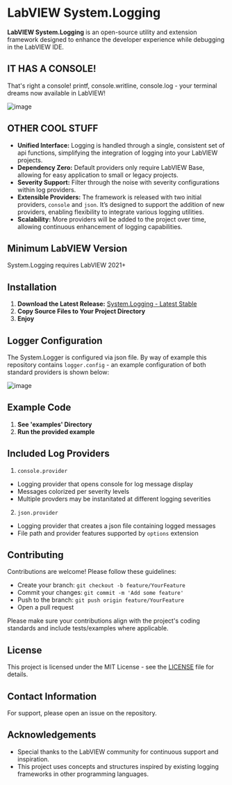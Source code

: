 # LabVIEW System.Logging

**LabVIEW System.Logging** is an open-source utility and extension framework designed to enhance the developer experience while debugging in the LabVIEW IDE.

## IT HAS A CONSOLE!
That's right a console! printf, console.writline, console.log - your terminal dreams now available in LabVIEW!

![image](https://github.com/user-attachments/assets/a65ed695-9645-49da-a39f-6e73cd1474dd)

## OTHER COOL STUFF
- **Unified Interface:** Logging is handled through a single, consistent set of api functions, simplifying the integration of logging into your LabVIEW projects.
- **Dependency Zero:** Default providers only require LabVIEW Base, allowing for easy application to small or legacy projects. 
- **Severity Support:** Filter through the noise with severity configurations within log providers.
- **Extensible Providers:** The framework is released with two initial providers, `console` and `json`. It’s designed to support the addition of new providers, enabling flexibility to integrate various logging utilities.
- **Scalability:** More providers will be added to the project over time, allowing continuous enhancement of logging capabilities.

## Minimum LabVIEW Version   
System.Logging requires LabVIEW 2021+

## Installation
1. **Download the Latest Release:**
   [System.Logging - Latest Stable](https://github.com/PCCS-LLC/labview-system-logging/releases/latest)
2. **Copy Source Files to Your Project Directory**
4. **Enjoy**

## Logger Configuration
The System.Logger is configured via json file. By way of example this repository contains `logger.config` - an example configuration of both standard providers is shown below:

![image](https://github.com/user-attachments/assets/2dce51a4-b808-43f3-b306-f2d6b3fb9a24)
  
## Example Code
1. **See 'examples' Directory**
2. **Run the provided example**

## Included Log Providers
1. `console.provider`
 - Logging provider that opens console for log message display
 - Messages colorized per severity levels
 - Multiple provders may be instanitated at different logging severities
2. `json.provider`
 - Logging provider that creates a json file containing logged messages
 - File path and provider features supported by `options` extension

## Contributing
Contributions are welcome! Please follow these guidelines:
- Create your branch: `git checkout -b feature/YourFeature`
- Commit your changes: `git commit -m 'Add some feature'`
- Push to the branch: `git push origin feature/YourFeature`
- Open a pull request

Please make sure your contributions align with the project's coding standards and include tests/examples where applicable.

## License
This project is licensed under the MIT License - see the [LICENSE](LICENSE) file for details.

## Contact Information
For support, please open an issue on the repository.

## Acknowledgements
- Special thanks to the LabVIEW community for continuous support and inspiration.
- This project uses concepts and structures inspired by existing logging frameworks in other programming languages.
